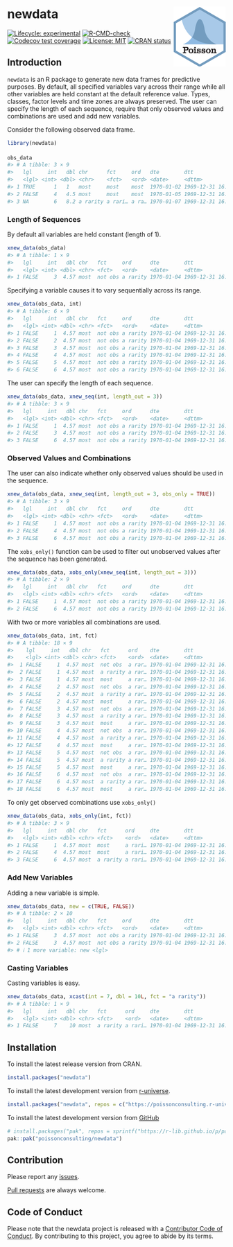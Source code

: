 
<!-- README.md is generated from README.Rmd. Please edit that file -->

# newdata <img src="man/figures/logo.png" style="float: right;" />

<!-- badges: start -->

[![Lifecycle:
experimental](https://img.shields.io/badge/lifecycle-experimental-orange.svg)](https://lifecycle.r-lib.org/articles/stages.html#experimental)
[![R-CMD-check](https://github.com/poissonconsulting/newdata/actions/workflows/R-CMD-check.yaml/badge.svg)](https://github.com/poissonconsulting/newdata/actions/workflows/R-CMD-check.yaml)
[![Codecov test
coverage](https://codecov.io/gh/poissonconsulting/newdata/branch/main/graph/badge.svg)](https://codecov.io/gh/poissonconsulting/newdata?branch=main)
[![License:
MIT](https://img.shields.io/badge/License-MIT-green.svg)](https://opensource.org/license/mit)
[![CRAN
status](https://www.r-pkg.org/badges/version/newdata)](https://cran.r-project.org/package=newdata)
<!-- badges: end -->

## Introduction

`newdata` is an R package to generate new data frames for predictive
purposes. By default, all specified variables vary across their range
while all other variables are held constant at the default reference
value. Types, classes, factor levels and time zones are always
preserved. The user can specify the length of each sequence, require
that only observed values and combinations are used and add new
variables.

Consider the following observed data frame.

``` r
library(newdata)

obs_data
#> # A tibble: 3 × 9
#>   lgl     int   dbl chr      fct     ord   dte        dtt                 hms   
#>   <lgl> <int> <dbl> <chr>    <fct>   <ord> <date>     <dttm>              <time>
#> 1 TRUE      1   1   most     most    most  1970-01-02 1969-12-31 16:00:01 00'01"
#> 2 FALSE     4   4.5 most     most    most  1970-01-05 1969-12-31 16:00:04 00'04"
#> 3 NA        6   8.2 a rarity a rari… a ra… 1970-01-07 1969-12-31 16:00:06 00'06"
```

### Length of Sequences

By default all variables are held constant (length of 1).

``` r
xnew_data(obs_data)
#> # A tibble: 1 × 9
#>   lgl     int   dbl chr   fct     ord      dte        dtt                 hms   
#>   <lgl> <int> <dbl> <chr> <fct>   <ord>    <date>     <dttm>              <time>
#> 1 FALSE     3  4.57 most  not obs a rarity 1970-01-04 1969-12-31 16:00:03 00'03"
```

Specifying a variable causes it to vary sequentially across its range.

``` r
xnew_data(obs_data, int)
#> # A tibble: 6 × 9
#>   lgl     int   dbl chr   fct     ord      dte        dtt                 hms   
#>   <lgl> <int> <dbl> <chr> <fct>   <ord>    <date>     <dttm>              <time>
#> 1 FALSE     1  4.57 most  not obs a rarity 1970-01-04 1969-12-31 16:00:03 00'03"
#> 2 FALSE     2  4.57 most  not obs a rarity 1970-01-04 1969-12-31 16:00:03 00'03"
#> 3 FALSE     3  4.57 most  not obs a rarity 1970-01-04 1969-12-31 16:00:03 00'03"
#> 4 FALSE     4  4.57 most  not obs a rarity 1970-01-04 1969-12-31 16:00:03 00'03"
#> 5 FALSE     5  4.57 most  not obs a rarity 1970-01-04 1969-12-31 16:00:03 00'03"
#> 6 FALSE     6  4.57 most  not obs a rarity 1970-01-04 1969-12-31 16:00:03 00'03"
```

The user can specify the length of each sequence.

``` r
xnew_data(obs_data, xnew_seq(int, length_out = 3))
#> # A tibble: 3 × 9
#>   lgl     int   dbl chr   fct     ord      dte        dtt                 hms   
#>   <lgl> <int> <dbl> <chr> <fct>   <ord>    <date>     <dttm>              <time>
#> 1 FALSE     1  4.57 most  not obs a rarity 1970-01-04 1969-12-31 16:00:03 00'03"
#> 2 FALSE     3  4.57 most  not obs a rarity 1970-01-04 1969-12-31 16:00:03 00'03"
#> 3 FALSE     6  4.57 most  not obs a rarity 1970-01-04 1969-12-31 16:00:03 00'03"
```

### Observed Values and Combinations

The user can also indicate whether only observed values should be used
in the sequence.

``` r
xnew_data(obs_data, xnew_seq(int, length_out = 3, obs_only = TRUE))
#> # A tibble: 3 × 9
#>   lgl     int   dbl chr   fct     ord      dte        dtt                 hms   
#>   <lgl> <int> <dbl> <chr> <fct>   <ord>    <date>     <dttm>              <time>
#> 1 FALSE     1  4.57 most  not obs a rarity 1970-01-04 1969-12-31 16:00:03 00'03"
#> 2 FALSE     4  4.57 most  not obs a rarity 1970-01-04 1969-12-31 16:00:03 00'03"
#> 3 FALSE     6  4.57 most  not obs a rarity 1970-01-04 1969-12-31 16:00:03 00'03"
```

The `xobs_only()` function can be used to filter out unobserved values
after the sequence has been generated.

``` r
xnew_data(obs_data, xobs_only(xnew_seq(int, length_out = 3)))
#> # A tibble: 2 × 9
#>   lgl     int   dbl chr   fct     ord      dte        dtt                 hms   
#>   <lgl> <int> <dbl> <chr> <fct>   <ord>    <date>     <dttm>              <time>
#> 1 FALSE     1  4.57 most  not obs a rarity 1970-01-04 1969-12-31 16:00:03 00'03"
#> 2 FALSE     6  4.57 most  not obs a rarity 1970-01-04 1969-12-31 16:00:03 00'03"
```

With two or more variables all combinations are used.

``` r
xnew_data(obs_data, int, fct)
#> # A tibble: 18 × 9
#>    lgl     int   dbl chr   fct      ord    dte        dtt                 hms   
#>    <lgl> <int> <dbl> <chr> <fct>    <ord>  <date>     <dttm>              <time>
#>  1 FALSE     1  4.57 most  not obs  a rar… 1970-01-04 1969-12-31 16:00:03 00'03"
#>  2 FALSE     1  4.57 most  a rarity a rar… 1970-01-04 1969-12-31 16:00:03 00'03"
#>  3 FALSE     1  4.57 most  most     a rar… 1970-01-04 1969-12-31 16:00:03 00'03"
#>  4 FALSE     2  4.57 most  not obs  a rar… 1970-01-04 1969-12-31 16:00:03 00'03"
#>  5 FALSE     2  4.57 most  a rarity a rar… 1970-01-04 1969-12-31 16:00:03 00'03"
#>  6 FALSE     2  4.57 most  most     a rar… 1970-01-04 1969-12-31 16:00:03 00'03"
#>  7 FALSE     3  4.57 most  not obs  a rar… 1970-01-04 1969-12-31 16:00:03 00'03"
#>  8 FALSE     3  4.57 most  a rarity a rar… 1970-01-04 1969-12-31 16:00:03 00'03"
#>  9 FALSE     3  4.57 most  most     a rar… 1970-01-04 1969-12-31 16:00:03 00'03"
#> 10 FALSE     4  4.57 most  not obs  a rar… 1970-01-04 1969-12-31 16:00:03 00'03"
#> 11 FALSE     4  4.57 most  a rarity a rar… 1970-01-04 1969-12-31 16:00:03 00'03"
#> 12 FALSE     4  4.57 most  most     a rar… 1970-01-04 1969-12-31 16:00:03 00'03"
#> 13 FALSE     5  4.57 most  not obs  a rar… 1970-01-04 1969-12-31 16:00:03 00'03"
#> 14 FALSE     5  4.57 most  a rarity a rar… 1970-01-04 1969-12-31 16:00:03 00'03"
#> 15 FALSE     5  4.57 most  most     a rar… 1970-01-04 1969-12-31 16:00:03 00'03"
#> 16 FALSE     6  4.57 most  not obs  a rar… 1970-01-04 1969-12-31 16:00:03 00'03"
#> 17 FALSE     6  4.57 most  a rarity a rar… 1970-01-04 1969-12-31 16:00:03 00'03"
#> 18 FALSE     6  4.57 most  most     a rar… 1970-01-04 1969-12-31 16:00:03 00'03"
```

To only get observed combinations use `xobs_only()`

``` r
xnew_data(obs_data, xobs_only(int, fct))
#> # A tibble: 3 × 9
#>   lgl     int   dbl chr   fct      ord     dte        dtt                 hms   
#>   <lgl> <int> <dbl> <chr> <fct>    <ord>   <date>     <dttm>              <time>
#> 1 FALSE     1  4.57 most  most     a rari… 1970-01-04 1969-12-31 16:00:03 00'03"
#> 2 FALSE     4  4.57 most  most     a rari… 1970-01-04 1969-12-31 16:00:03 00'03"
#> 3 FALSE     6  4.57 most  a rarity a rari… 1970-01-04 1969-12-31 16:00:03 00'03"
```

### Add New Variables

Adding a new variable is simple.

``` r
xnew_data(obs_data, new = c(TRUE, FALSE))
#> # A tibble: 2 × 10
#>   lgl     int   dbl chr   fct     ord      dte        dtt                 hms   
#>   <lgl> <int> <dbl> <chr> <fct>   <ord>    <date>     <dttm>              <time>
#> 1 FALSE     3  4.57 most  not obs a rarity 1970-01-04 1969-12-31 16:00:03 00'03"
#> 2 FALSE     3  4.57 most  not obs a rarity 1970-01-04 1969-12-31 16:00:03 00'03"
#> # ℹ 1 more variable: new <lgl>
```

### Casting Variables

Casting variables is easy.

``` r
xnew_data(obs_data, xcast(int = 7, dbl = 10L, fct = "a rarity"))
#> # A tibble: 1 × 9
#>   lgl     int   dbl chr   fct      ord     dte        dtt                 hms   
#>   <lgl> <int> <dbl> <chr> <fct>    <ord>   <date>     <dttm>              <time>
#> 1 FALSE     7    10 most  a rarity a rari… 1970-01-04 1969-12-31 16:00:03 00'03"
```

## Installation

To install the latest release version from CRAN.

``` r
install.packages("newdata")
```

To install the latest development version from
[r-universe](https://poissonconsulting.r-universe.dev/newdata).

``` r
install.packages("newdata", repos = c("https://poissonconsulting.r-universe.dev", "https://cloud.r-project.org"))
```

To install the latest development version from
[GitHub](https://github.com/poissonconsulting/newdata)

``` r
# install.packages("pak", repos = sprintf("https://r-lib.github.io/p/pak/stable/%s/%s/%s", .Platform$pkgType, R.Version()$os, R.Version()$arch))
pak::pak("poissonconsulting/newdata")
```

## Contribution

Please report any
[issues](https://github.com/poissonconsulting/newdata/issues).

[Pull requests](https://github.com/poissonconsulting/newdata/pulls) are
always welcome.

## Code of Conduct

Please note that the newdata project is released with a [Contributor
Code of
Conduct](https://contributor-covenant.org/version/2/1/CODE_OF_CONDUCT.html).
By contributing to this project, you agree to abide by its terms.
